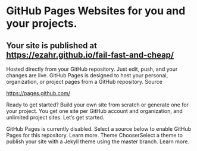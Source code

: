 # GitHub Pages Websites for you and your projects.

##  Your site is published at https://ezahr.github.io/fail-fast-and-cheap/



Hosted directly from your GitHub repository. Just edit, push, and your changes are live.
GitHub Pages is designed to host your personal, organization, or project pages from a GitHub repository.
Source 


https://pages.github.com/

Ready to get started? Build your own site from scratch or generate one for your project.
You get one site per GitHub account and organization,
and unlimited project sites. Let‘s get started.

GitHub Pages is currently disabled. Select a source below to enable GitHub Pages for this repository. Learn more.
Theme ChooserSelect a theme to publish your site with a Jekyll theme using the master branch. Learn more. 

